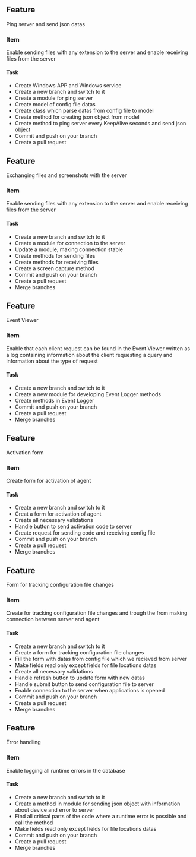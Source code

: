 ## Feature 

Ping server and send json datas

### Item 
Enable sending files with any extension to the server and enable receiving files from the server

#### Task

* Create Windows APP and Windows service
* Create a new branch and switch to it
* Create a module for ping  server
* Create model of config file datas  
* Create class which parse datas from config file to model
* Create method for creating json object from model
* Create method to ping server every KeepAlive seconds and send json object 
* Commit and push on your branch
* Create a pull request

## Feature 

Exchanging files and  screenshots with the server

### Item 
Enable sending files with any extension to the server and enable receiving files from the server

#### Task

* Create a new branch and switch to it
* Create a module for connection to the server
* Update a module, making connection stable 
* Create methods for sending files
* Create methods for receiving files
* Create a screen capture method
* Commit and push on your branch
* Create a pull request
* Merge branches 

## Feature 

Event Viewer

### Item 
Enable that each client request can be found in the Event Viewer written as a log containing information about the client requesting a query and information about the type of request

#### Task

* Create a new branch and switch to it
* Create a new module for developing Event Logger methods 
* Create methods in Event Logger
* Commit and push on your branch
* Create a pull request
* Merge branches 

## Feature 

Activation form 

### Item 
Create form for activation of agent 

#### Task

* Create a new branch and switch to it
* Creat a form for activation of agent 
* Create all necessary validations 
* Handle button to send activation code to server 
* Create request for sending code and receiving config file 
* Commit and push on your branch
* Create a pull request
* Merge branches 

## Feature 

Form for tracking configuration file changes

### Item 
Create for tracking configuration file changes and trough the from making connection between server and agent

#### Task

* Create a new branch and switch to it
* Create a form for tracking configuration file changes
* Fill the form with datas from config file which we recieved from server 
* Make fields read only except fields for file locations datas 
* Create all necessary validations 
* Handle refresh button to update form with new datas
* Handle submit button to send configuration file to server
* Enable connection to the server when applications is opened
* Commit and push on your branch
* Create a pull request
* Merge branches 

## Feature 

Error handling

### Item 
Enable logging all runtime errors in the database

#### Task

* Create a new branch and switch to it
* Create a method in module for sending json object with information about device and error to server
* Find all critical parts of the code where a runtime error is possible and call the method
* Make fields read only except fields for file locations datas 
* Commit and push on your branch
* Create a pull request
* Merge branches 
